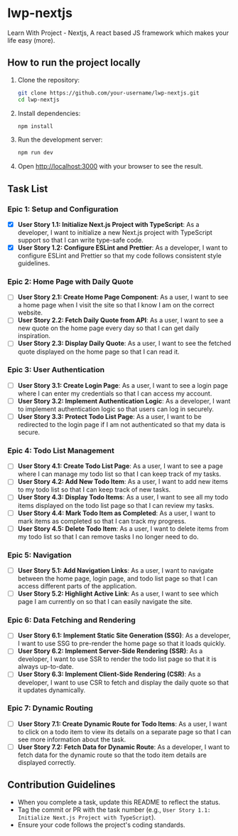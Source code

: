 # lwp-nextjs
Learn With Project - Nextjs, A react based JS framework which makes your life easy (more).

## How to run the project locally

1. Clone the repository:
    ```sh
    git clone https://github.com/your-username/lwp-nextjs.git
    cd lwp-nextjs
    ```

2. Install dependencies:
    ```sh
    npm install
    ```

3. Run the development server:
    ```sh
    npm run dev
    ```

4. Open [http://localhost:3000](http://localhost:3000) with your browser to see the result.

## Task List

### Epic 1: Setup and Configuration
- [x] **User Story 1.1: Initialize Next.js Project with TypeScript**: As a developer, I want to initialize a new Next.js project with TypeScript support so that I can write type-safe code.
- [x] **User Story 1.2: Configure ESLint and Prettier**: As a developer, I want to configure ESLint and Prettier so that my code follows consistent style guidelines.

### Epic 2: Home Page with Daily Quote
- [ ] **User Story 2.1: Create Home Page Component**: As a user, I want to see a home page when I visit the site so that I know I am on the correct website.
- [ ] **User Story 2.2: Fetch Daily Quote from API**: As a user, I want to see a new quote on the home page every day so that I can get daily inspiration.
- [ ] **User Story 2.3: Display Daily Quote**: As a user, I want to see the fetched quote displayed on the home page so that I can read it.

### Epic 3: User Authentication
- [ ] **User Story 3.1: Create Login Page**: As a user, I want to see a login page where I can enter my credentials so that I can access my account.
- [ ] **User Story 3.2: Implement Authentication Logic**: As a developer, I want to implement authentication logic so that users can log in securely.
- [ ] **User Story 3.3: Protect Todo List Page**: As a user, I want to be redirected to the login page if I am not authenticated so that my data is secure.

### Epic 4: Todo List Management
- [ ] **User Story 4.1: Create Todo List Page**: As a user, I want to see a page where I can manage my todo list so that I can keep track of my tasks.
- [ ] **User Story 4.2: Add New Todo Item**: As a user, I want to add new items to my todo list so that I can keep track of new tasks.
- [ ] **User Story 4.3: Display Todo Items**: As a user, I want to see all my todo items displayed on the todo list page so that I can review my tasks.
- [ ] **User Story 4.4: Mark Todo Item as Completed**: As a user, I want to mark items as completed so that I can track my progress.
- [ ] **User Story 4.5: Delete Todo Item**: As a user, I want to delete items from my todo list so that I can remove tasks I no longer need to do.

### Epic 5: Navigation
- [ ] **User Story 5.1: Add Navigation Links**: As a user, I want to navigate between the home page, login page, and todo list page so that I can access different parts of the application.
- [ ] **User Story 5.2: Highlight Active Link**: As a user, I want to see which page I am currently on so that I can easily navigate the site.

### Epic 6: Data Fetching and Rendering
- [ ] **User Story 6.1: Implement Static Site Generation (SSG)**: As a developer, I want to use SSG to pre-render the home page so that it loads quickly.
- [ ] **User Story 6.2: Implement Server-Side Rendering (SSR)**: As a developer, I want to use SSR to render the todo list page so that it is always up-to-date.
- [ ] **User Story 6.3: Implement Client-Side Rendering (CSR)**: As a developer, I want to use CSR to fetch and display the daily quote so that it updates dynamically.

### Epic 7: Dynamic Routing
- [ ] **User Story 7.1: Create Dynamic Route for Todo Items**: As a user, I want to click on a todo item to view its details on a separate page so that I can see more information about the task.
- [ ] **User Story 7.2: Fetch Data for Dynamic Route**: As a developer, I want to fetch data for the dynamic route so that the todo item details are displayed correctly.

## Contribution Guidelines

- When you complete a task, update this README to reflect the status.
- Tag the commit or PR with the task number (e.g., `User Story 1.1: Initialize Next.js Project with TypeScript`).
- Ensure your code follows the project's coding standards.